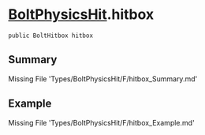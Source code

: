 # [BoltPhysicsHit](Types/BoltPhysicsHit.md).hitbox
`public BoltHitbox hitbox`
## Summary
Missing File 'Types/BoltPhysicsHit/F/hitbox_Summary.md'
## Example
Missing File 'Types/BoltPhysicsHit/F/hitbox_Example.md'
